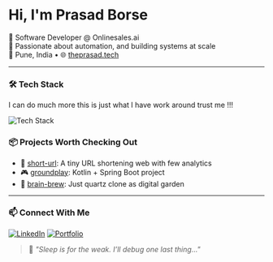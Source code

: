 # Hi, I'm Prasad Borse

🚀 Software Developer @ Onlinesales.ai  
🧠 Passionate about automation, and building systems at scale  
📍 Pune, India • 🌐 [theprasad.tech](https://theprasad.tech)

---

### 🛠 Tech Stack

I can do much more this is just what I have work around trust me !!!

![Tech Stack](https://skillicons.dev/icons?i=js,kotlin,python,docker,git,linux,gcp,redis,kafka)

### 📦 Projects Worth Checking Out
- 🔗 [short-url](https://github.com/prasadborse02/short-url): A tiny URL shortening web with few analytics
- 🎮 [groundplay](https://github.com/prasadborse02/groundplay): Kotlin + Spring Boot project
- 🧠 [brain-brew](https://github.com/prasadborse02/brain-brew): Just quartz clone as digital garden

---

### 📫 Connect With Me
[![LinkedIn](https://img.shields.io/badge/LinkedIn-blue?logo=linkedin&logoColor=white)](https://linkedin.com/in/borseprasad)
[![Portfolio](https://img.shields.io/badge/Portfolio-000?logo=vercel&logoColor=white)](https://theprasad.tech)

> 💬 *"Sleep is for the weak. I’ll debug one last thing..."*
